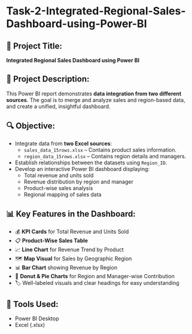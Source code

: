 # Task-2-Integrated-Regional-Sales-Dashboard-using-Power-BI
## 📄 Project Title:
**Integrated Regional Sales Dashboard using Power BI**

## 📁 Project Description:
This Power BI report demonstrates **data integration from two different sources**. The goal is to merge and analyze sales and region-based data, and create a unified, insightful dashboard.

## 🔍 Objective:
- Integrate data from **two Excel sources**:  
  - `sales_data_15rows.xlsx` – Contains product sales information.  
  - `region_data_15rows.xlsx` – Contains region details and managers.
- Establish relationships between the datasets using `Region_ID`.
- Develop an interactive Power BI dashboard displaying:
  - Total revenue and units sold
  - Revenue distribution by region and manager
  - Product-wise sales analysis
  - Regional mapping of sales data

## 📊 Key Features in the Dashboard:
- 💰 **KPI Cards** for Total Revenue and Units Sold  
- 📋 **Product-Wise Sales Table**  
- 📈 **Line Chart** for Revenue Trend by Product  
- 🗺️ **Map Visual** for Sales by Geographic Region  
- 📊 **Bar Chart** showing Revenue by Region  
- 🍩 **Donut & Pie Charts** for Region and Manager-wise Contribution  
- 🏷️ Well-labeled visuals and clear headings for easy understanding

## 🔗 Tools Used:
- Power BI Desktop  
- Excel (.xlsx)


